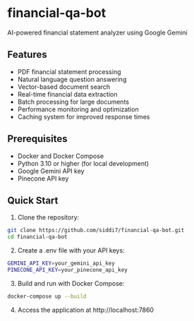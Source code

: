 # financial-qa-bot
AI-powered financial statement analyzer using Google Gemini
## Features

- PDF financial statement processing
- Natural language question answering
- Vector-based document search
- Real-time financial data extraction
- Batch processing for large documents
- Performance monitoring and optimization
- Caching system for improved response times

## Prerequisites

- Docker and Docker Compose
- Python 3.10 or higher (for local development)
- Google Gemini API key
- Pinecone API key

## Quick Start

1. Clone the repository:
```bash
git clone https://github.com/siddi7/financial-qa-bot.git
cd financial-qa-bot
```

2. Create a .env file with your API keys:
```bash
GEMINI_API_KEY=your_gemini_api_key
PINECONE_API_KEY=your_pinecone_api_key
```

3. Build and run with Docker Compose:
```bash
docker-compose up --build
```

4. Access the application at http://localhost:7860
